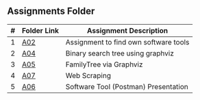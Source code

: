 
##  Assignments Folder

|   #   | Folder Link | Assignment Description |
| :---: | ----------- | ---------------------- |
|    1  |  [A02](https://github.com/Nagavamshikrishna/4883-SoftwareTools-Naga/tree/main/assignments/A02)| Assignment to find own software tools|  
|    2  |  [A04](https://github.com/Nagavamshikrishna/4883-SoftwareTools-Naga/tree/main/assignments/A04)| Binary search tree using graphviz| 
|    3 |  [A05](https://github.com/Nagavamshikrishna/4883-SoftwareTools-Naga/tree/main/assignments/A05)| FamilyTree via Graphviz| 
|    4 |  [A07](https://github.com/Nagavamshikrishna/4883-SoftwareTools-Naga/tree/main/assignments/A07)| Web Scraping| 
|    5|  [A06](https://github.com/Nagavamshikrishna/4883-SoftwareTools-Naga/tree/main/assignments/A06)| Software Tool (Postman) Presentation| 
                  
